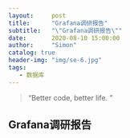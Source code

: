 ```yaml
---
layout:     post
title:      "Grafana调研报告"
subtitle:   "\"Grafana调研报告\""
date:       2020-08-10 15:00:00
author:     "Simon"
catalog: true
header-img: "img/se-6.jpg"
tags:
   - 数据库
---
```


> “Better code, better life. ”

## Grafana调研报告

